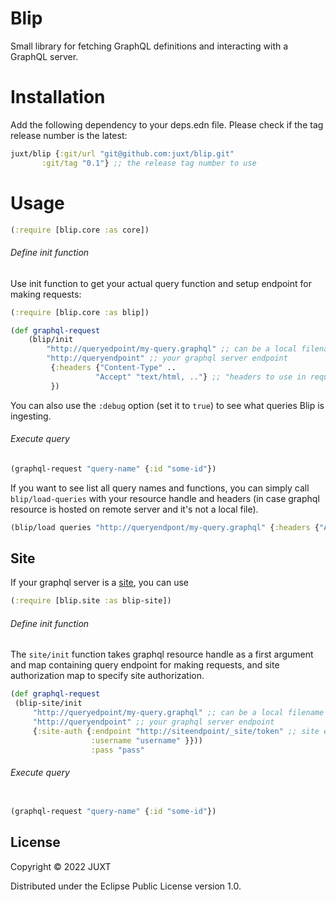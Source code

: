 # Blip

Small library for fetching GraphQL definitions and interacting with a GraphQL server.

# Installation

Add the following dependency to your deps.edn file. Please check if the tag release number is the latest:

```clj
juxt/blip {:git/url "git@github.com:juxt/blip.git"
	   :git/tag "0.1"} ;; the release tag number to use
```

# Usage

```clj
(:require [blip.core :as core])
```

###### Define init function

Use init function to get your actual query function and setup endpoint for making requests:

```clj
(:require [blip.core :as blip])
```

```clj
(def graphql-request
	(blip/init
		"http://queryedpoint/my-query.graphql" ;; can be a local filename or remote URI
		"http://queryendpoint" ;; your graphql server endpoint
		 {:headers {"Content-Type" ..
	               "Accept" "text/html, .."} ;; "headers to use in requests, eq actuall query/mutation requests"
		 })
```

You can also use the `:debug` option (set it to `true`) to see what queries Blip is ingesting.

###### Execute query

```clj
(graphql-request "query-name" {:id "some-id"})
```

If you want to see list all query names and functions, you can simply call `blip/load-queries` with your resource handle and headers (in case graphql resource is hosted on remote server and it's not a local file).

```clj
(blip/load queries "http://queryendpont/my-query.graphql" {:headers {"Accept" "text/html"}})) ;;
```


## Site

If your graphql server is a [site](https://github.com/juxt/site), you can use

```clj
(:require [blip.site :as blip-site])

```
###### Define init function

The `site/init` function takes graphql resource handle as a first argument and map containing query endpoint for making requests, and site authorization map to specify site authorization.

```clj
(def graphql-request
 (blip-site/init
	 "http://queryedpoint/my-query.graphql" ;; can be a local filename or remote URI"
	 "http://queryendpoint" ;; your graphql server endpoint
	 {:site-auth {:endpoint "http://siteendpoint/_site/token" ;; site endpoint to retrieve a token
                  :username "username" }}))
	              :pass "pass"
```

###### Execute query

```clj

(graphql-request "query-name" {:id "some-id"})

```

## License

Copyright © 2022 JUXT

Distributed under the Eclipse Public License version 1.0.
